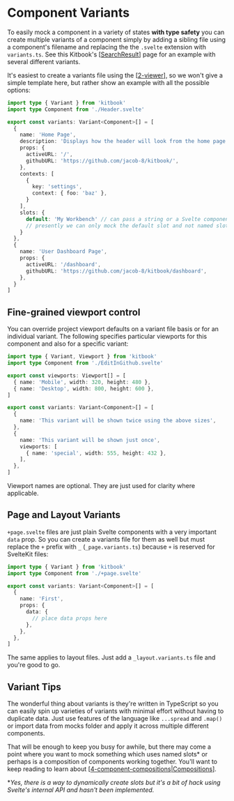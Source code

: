 # Component Variants

To easily mock a component in a variety of states **with type safety** you can create multiple variants of a component simply by adding a sibling file using a component's filename and replacing the the `.svelte` extension with `variants.ts`. See this Kitbook's [[SearchResult]] page for an example with several different variants.

It's easiest to create a variants file using the [[2-viewer]], so we won't give a simple template here, but rather show an example with all the possible options:

```ts title="Header.variants.ts"
import type { Variant } from 'kitbook'
import type Component from './Header.svelte'

export const variants: Variant<Component>[] = [
  {
    name: 'Home Page',
    description: 'Displays how the header will look from the home page',
    props: {
      activeURL: '/',
      githubURL: 'https://github.com/jacob-8/kitbook/',
    },
    contexts: [
      {
        key: 'settings',
        context: { foo: 'baz' },
      }
    ],
    slots: {
      default: 'My Workbench' // can pass a string or a Svelte component
      // presently we can only mock the default slot and not named slots until Svelte supports dynamically named slots since Kitbook needs to have the dynamically named slots feature to be able to mock named slots
    }
  },
  {
    name: 'User Dashboard Page',
    props: {
      activeURL: '/dashboard',
      githubURL: 'https://github.com/jacob-8/kitbook/dashboard',
    },
  }
]
```

## Fine-grained viewport control

You can override project viewport defaults on a variant file basis or for an individual variant. The following specifies particular viewports for this component and also for a specific variant:

```ts title="foo.variants.ts"
import type { Variant, Viewport } from 'kitbook'
import type Component from './EditInGithub.svelte'

export const viewports: Viewport[] = [
  { name: 'Mobile', width: 320, height: 480 },
  { name: 'Desktop', width: 800, height: 600 },
]

export const variants: Variant<Component>[] = [
  {
    name: 'This variant will be shown twice using the above sizes',
  },
  {
    name: 'This variant will be shown just once',
    viewports: [
      { name: 'special', width: 555, height: 432 },
    ],
  },
]
```

Viewport names are optional. They are just used for clarity where applicable.

## Page and Layout Variants

`+page.svelte` files are just plain Svelte components with a very important `data` prop. So you can create a variants file for them as well but must replace the `+` prefix with `_` (`_page.variants.ts`) because `+` is reserved for SvelteKit files:

```ts title="_page.variants.ts" {2, 8-10}
import type { Variant } from 'kitbook'
import type Component from './+page.svelte'

export const variants: Variant<Component>[] = [
  {
    name: 'First',
    props: {
      data: {
        // place data props here
      },
    },
  },
]
```

The same applies to layout files. Just add a `_layout.variants.ts` file and you're good to go.

## Variant Tips

The wonderful thing about variants is they're written in TypeScript so you can easily spin up varieties of variants with minimal effort without having to duplicate data. Just use features of the language like `...spread` and `.map()` or import data from mocks folder and apply it across multiple different components.

That will be enough to keep you busy for awhile, but there may come a point where you want to mock something which uses named slots* or perhaps is a composition of components working together. You'll want to keep reading to learn about [[4-component-compositions|Compositions]].

**Yes, there is a way to dynamically create slots but it's a bit of hack using Svelte's internal API and hasn't been implemented.*


[//begin]: # "Autogenerated link references for markdown compatibility"
[SearchResult]: ../lib/layout/sidebar/search/SearchResult.md "SearchResult"
[2-viewer]: 2-viewer.md "Viewer"
[4-component-compositions|Compositions]: 4-component-compositions.md "Component Compositions"
[//end]: # "Autogenerated link references"